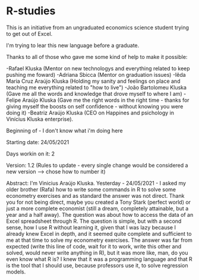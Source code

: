 # R-studies
This is an initiative from an ungraduated economics science student trying to get out of Excel.

I'm trying to lear this new language before a graduate.

Thanks to all of those who gave me some kind of help to make it possible:

 -Rafael Kluska (Mentor on new technologys and everything related to keep pushing me foward)
 -Adriana Sbicca (Mentor on graduation issues)
 -Iêda Maria Cruz Araújo Kluska (Holding my sanity and feelings on place and teaching me everything related to "how to live")
 -João Bartolomeu Kluska (Gave me all the words and knowledge that drove myself to where I am)
 -Felipe Araújo Kluska (Gave me the right words in the right time - thanks for giving myself the boosts on self confidence - without knowing you were doing it)
 -Beatriz Araújo Kluska (CEO on Happines and psichology in Vinícius Kluska enterprise).

Beginning of - I don't know what i'm doing here

Starting date: 24/05/2021

Days workin on it: 2

Version: 1.2 (Rules to update - every single change would be considered a new version --> chose how to number it)

Abstract:
    I'm Vinicius Araújo Kluska. Yesterday - 24/05/2021 - I asked my older brother (Rafa) how to write some commands in R to solve some econometry exercises and as standard the answer was not direct. Thank you for not being direct, maybe you created a Tony Stark (perfect world) or just a more complete economist (still a dream, completely attainable, but a year and a half away). The question was about how to access the data of an Excel spreadsheet through R. The question is simple, but with a second sense, how I use R without learning it, given that I was lazy because I already knew Excel in depth, and it seemed quite complete and sufficient to me at that time to solve my econometry exercises. The answer was far from expected (write this line of code, wait for it to work, write this other and solved, would never write anything in R), but it was more like, man, do you even know what R is? I knew that it was a programming language and that R is the tool that I should use, because professors use it, to solve regression models.
